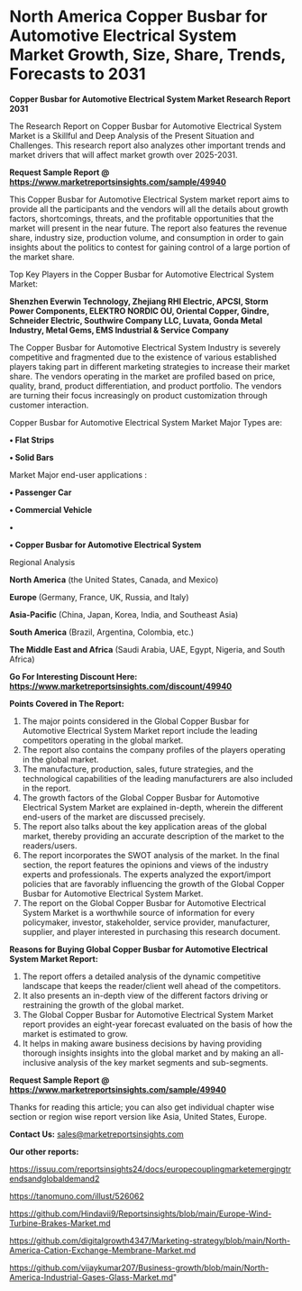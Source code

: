 # North America Copper Busbar for Automotive Electrical System Market Growth, Size, Share, Trends, Forecasts to 2031

<strong>Copper Busbar for Automotive Electrical System Market Research Report 2031</strong>

The Research Report on Copper Busbar for Automotive Electrical System Market is a Skillful and Deep Analysis of the Present Situation and Challenges. This research report also analyzes other important trends and market drivers that will affect market growth over 2025-2031.

<strong>Request Sample Report @ <a href=https://www.marketreportsinsights.com/sample/49940>https://www.marketreportsinsights.com/sample/49940</a></strong>

This Copper Busbar for Automotive Electrical System market report aims to provide all the participants and the vendors will all the details about growth factors, shortcomings, threats, and the profitable opportunities that the market will present in the near future. The report also features the revenue share, industry size, production volume, and consumption in order to gain insights about the politics to contest for gaining control of a large portion of the market share.

Top Key Players in the Copper Busbar for Automotive Electrical System Market:

<strong>Shenzhen Everwin Technology, Zhejiang RHI Electric, APCSI, Storm Power Components, ELEKTRO NORDIC OU, Oriental Copper, Gindre, Schneider Electric, Southwire Company LLC, Luvata, Gonda Metal Industry, Metal Gems, EMS Industrial & Service Company</strong>

The Copper Busbar for Automotive Electrical System Industry is severely competitive and fragmented due to the existence of various established players taking part in different marketing strategies to increase their market share. The vendors operating in the market are profiled based on price, quality, brand, product differentiation, and product portfolio. The vendors are turning their focus increasingly on product customization through customer interaction.

Copper Busbar for Automotive Electrical System Market Major Types are:

<strong>•  Flat Strips

•  Solid Bars</strong>

Market Major end-user applications :

<strong>•  Passenger Car

•  Commercial Vehicle

•  

•  Copper Busbar for Automotive Electrical System</strong>

Regional Analysis

</u><strong><b>North America</b></strong> (the United States, Canada, and Mexico)

<strong><b>Europe </b></strong>(Germany, France, UK, Russia, and Italy)

<strong><b>Asia-Pacific</b></strong> (China, Japan, Korea, India, and Southeast Asia)

<strong><b>South America</b></strong> (Brazil, Argentina, Colombia, etc.)

<strong><b>The Middle East and Africa</b></strong> (Saudi Arabia, UAE, Egypt, Nigeria, and South Africa)

<strong>Go For Interesting Discount Here: <a href=https://www.marketreportsinsights.com/discount/49940>https://www.marketreportsinsights.com/discount/49940</a></strong>

<strong>Points Covered in The Report:</strong>
<ol>
  <li>The major points considered in the Global Copper Busbar for Automotive Electrical System Market report include the leading competitors operating in the global market.</li>
  <li>The report also contains the company profiles of the players operating in the global market.</li>
  <li>The manufacture, production, sales, future strategies, and the technological capabilities of the leading manufacturers are also included in the report.</li>
  <li>The growth factors of the Global Copper Busbar for Automotive Electrical System Market are explained in-depth, wherein the different end-users of the market are discussed precisely.</li>
  <li>The report also talks about the key application areas of the global market, thereby providing an accurate description of the market to the readers/users.</li>
  <li>The report incorporates the SWOT analysis of the market. In the final section, the report features the opinions and views of the industry experts and professionals. The experts analyzed the export/import policies that are favorably influencing the growth of the Global Copper Busbar for Automotive Electrical System Market.</li>
  <li>The report on the Global Copper Busbar for Automotive Electrical System Market is a worthwhile source of information for every policymaker, investor, stakeholder, service provider, manufacturer, supplier, and player interested in purchasing this research document.</li>
</ol>
<strong>Reasons for Buying Global Copper Busbar for Automotive Electrical System Market Report:</strong>

<ol>
  <li>The report offers a detailed analysis of the dynamic competitive landscape that keeps the reader/client well ahead of the competitors.</li>
  <li>It also presents an in-depth view of the different factors driving or restraining the growth of the global market.</li>
  <li>The Global Copper Busbar for Automotive Electrical System Market report provides an eight-year forecast evaluated on the basis of how the market is estimated to grow.</li>
  <li>It helps in making aware business decisions by having providing thorough insights insights into the global market and by making an all-inclusive analysis of the key market segments and sub-segments.</li>
</ol>
<strong>Request Sample Report @ <a href=https://www.marketreportsinsights.com/sample/49940>https://www.marketreportsinsights.com/sample/49940</a></strong>


Thanks for reading this article; you can also get individual chapter wise section or region wise report version like Asia, United States, Europe.

<strong>Contact Us:</strong>
sales@marketreportsinsights.com

<strong>Our other reports:</strong>

<a href=https://issuu.com/reportsinsights24/docs/europecouplingmarketemergingtrendsandglobaldemand2>https://issuu.com/reportsinsights24/docs/europecouplingmarketemergingtrendsandglobaldemand2</a>

<a href=https://tanomuno.com/illust/526062>https://tanomuno.com/illust/526062</a>

<a href=https://github.com/Hindavii9/Reportsinsights/blob/main/Europe-Wind-Turbine-Brakes-Market.md>https://github.com/Hindavii9/Reportsinsights/blob/main/Europe-Wind-Turbine-Brakes-Market.md</a>

<a href=https://github.com/digitalgrowth4347/Marketing-strategy/blob/main/North-America-Cation-Exchange-Membrane-Market.md>https://github.com/digitalgrowth4347/Marketing-strategy/blob/main/North-America-Cation-Exchange-Membrane-Market.md</a>

<a href=https://github.com/vijaykumar207/Business-growth/blob/main/North-America-Industrial-Gases-Glass-Market.md>https://github.com/vijaykumar207/Business-growth/blob/main/North-America-Industrial-Gases-Glass-Market.md</a>"
